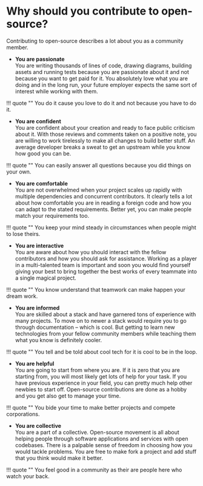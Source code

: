 # Why should you contribute to open-source?

Contributing to open-source describes a lot about you as a community member.

* **You are passionate**  
You are writing thousands of lines of code, drawing diagrams, building assets and running tests because you are passionate about it and not because you want to get paid for it. You absolutely love what you are doing and in the long run, your future employer expects the same sort of interest while working with them.

!!! quote ""
    You do it cause you love to do it and not because you have to do it.

* **You are confident**  
You are confident about your creation and ready to face public criticism about it. With those reviews and comments taken on a positive note, you are willing to work tirelessly to make all changes to build better stuff. An average developer breaks a sweat to get an upstream while you know how good you can be.

!!! quote ""
    You can easily answer all questions because you did things on your own.

* **You are comfortable**  
You are not overwhelmed when your project scales up rapidly with multiple dependencies and concurrent contributors. It clearly tells a lot about how comfortable you are in reading a foreign code and how you can adapt to the stated requirements. Better yet, you can make people match your requirements too.

!!! quote ""
    You keep your mind steady in circumstances when people might to lose theirs.

* **You are interactive**  
You are aware about how you should interact with the fellow contributors and how you should ask for assistance. Working as a player in a multi-talented team is important and soon you would find yourself giving your best to bring together the best works of every teammate into a single magical project.

!!! quote ""
    You know understand that teamwork can make happen your dream work.

* **You are informed**  
You are skilled about a stack and have garnered tons of experience with many projects. To move on to newer a stack would require you to go through documentation – which is cool. But getting to learn new technologies from your fellow community members while teaching them what you know is definitely cooler.

!!! quote ""
    You tell and be told about cool tech for it is cool to be in the loop.

* **You are helpful**  
You are going to start from where you are. If it is zero that you are starting from, you will most likely get lots of help for your task. If you have previous experience in your field, you can pretty much help other newbies to start off. Open-source contributions are done as a hobby and you get also get to manage your time.

!!! quote ""
    You bide your time to make better projects and compete corporations.

* **You are collective**  
You are a part of a collective. Open-source movement is all about helping people through software applications and services with open codebases. There is a palpable sense of freedom in choosing how you would tackle problems. You are free to make fork a project and add stuff that you think would make it better.

!!! quote ""
    You feel good in a community as their are people here who watch your back.